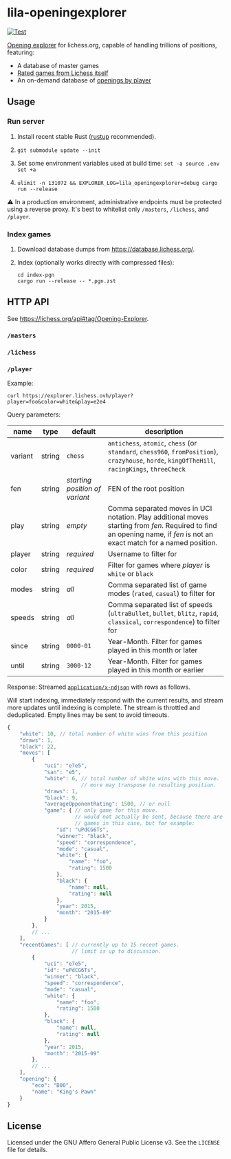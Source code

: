 lila-openingexplorer
====================

[![Test](https://github.com/lichess-org/lila-openingexplorer/actions/workflows/test.yml/badge.svg)](https://github.com/lichess-org/lila-openingexplorer/actions/workflows/test.yml)

[Opening explorer](https://lichess.org/blog/Vs0xMTAAAD4We4Ey/opening-explorer)
for lichess.org, capable of handling trillions of positions, featuring:

* A database of master games
* [Rated games from Lichess itself](https://database.lichess.org/)
* An on-demand database of [openings by player](https://lichess.org/blog/YXMPxxMAACEAy3g4/announcing-the-personal-opening-explorer)

Usage
-----

### Run server

1. Install recent stable Rust ([rustup](https://rustup.rs/) recommended).

2. `git submodule update --init`

3. Set some environment variables used at build time: `set -a source .env set +a`

4. `ulimit -n 131072 && EXPLORER_LOG=lila_openingexplorer=debug cargo run --release`

:warning: In a production environment, administrative endpoints must be
protected using a reverse proxy.
It's best to whitelist only `/masters`, `/lichess`, and `/player`.

### Index games

1. Download database dumps from https://database.lichess.org/.

2. Index (optionally works directly with compressed files):

   ```
   cd index-pgn
   cargo run --release -- *.pgn.zst
   ```

HTTP API
--------

See https://lichess.org/api#tag/Opening-Explorer.

### `/masters`

### `/lichess`

### `/player`

Example:

```
curl https://explorer.lichess.ovh/player?player=foo&color=white&play=e2e4
```

Query parameters:

name | type | default | description
--- | --- | --- | ---
variant | string | `chess` | `antichess`, `atomic`, `chess` (or `standard`, `chess960`, `fromPosition`), `crazyhouse`, `horde`, `kingOfTheHill`, `racingKings`, `threeCheck`
fen | string | *starting position of variant* | FEN of the root position
play | string | *empty* | Comma separated moves in UCI notation. Play additional moves starting from *fen*. Required to find an opening name, if *fen* is not an exact match for a named position.
player | string | *required* | Username to filter for
color | string | *required* | Filter for games where *player* is `white` or `black`
modes | string | *all* | Comma separated list of game modes (`rated`, `casual`) to filter for
speeds | string | *all* | Comma separated list of speeds (`ultraBullet`, `bullet`, `blitz`, `rapid`, `classical`, `correspondence`) to filter for
since | string | `0000-01` | Year-Month. Filter for games played in this month or later
until | string | `3000-12` | Year-Month. Filter for games played in this month or earlier

Response: Streamed [`application/x-ndjson`](http://ndjson.org/)
with rows as follows.

Will start indexing, immediately respond with the current results,
and stream more updates until indexing is complete. The stream is throttled
and deduplicated. Empty lines may be sent to avoid timeouts.

```js
{
    "white": 10, // total number of white wins from this position
    "draws": 1,
    "black": 22,
    "moves": [
        {
            "uci": "e7e5",
            "san": "e5",
            "white": 6, // total number of white wins with this move.
                        // more may transpose to resulting position.
            "draws": 1,
            "black": 9,
            "averageOpponentRating": 1500, // or null
            "game": { // only game for this move.
                      // would not actually be sent, because there are multiple
                      // games in this case, but for example:
                "id": "uPdCG6Ts",
                "winner": "black",
                "speed": "correspondence",
                "mode": "casual",
                "white": {
                    "name": "foo",
                    "rating": 1500
                },
                "black": {
                    "name": null,
                    "rating": null
                },
                "year": 2015,
                "month": "2015-09"
            }
        },
        // ...
    ],
    "recentGames": [ // currently up to 15 recent games.
                     // limit is up to discussion.
        {
            "uci": "e7e5",
            "id": "uPdCG6Ts",
            "winner": "black",
            "speed": "correspondence",
            "mode": "casual",
            "white": {
                "name": "foo",
                "rating": 1500
            },
            "black": {
                "name": null,
                "rating": null
            },
            "year": 2015,
            "month": "2015-09"
        },
        // ...
    ],
    "opening": {
        "eco": "B00",
        "name": "King's Pawn"
    }
}
```

License
-------

Licensed under the GNU Affero General Public License v3. See the `LICENSE` file
for details.
